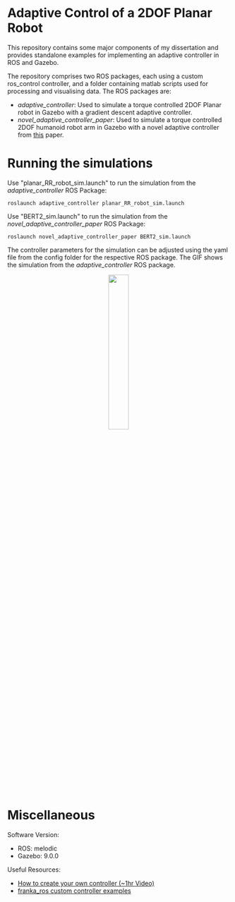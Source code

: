 # Adaptive Control of a 2DOF Planar Robot

This repository contains some major components of my dissertation and provides standalone examples for implementing an adaptive controller in ROS and Gazebo. 

The repository comprises two ROS packages, each using a custom ros_control controller, and a folder containing matlab scripts used for processing and visualising data. The ROS packages are:
- *adaptive_controller*: Used to simulate a torque controlled 2DOF Planar robot in Gazebo with a gradient descent adaptive controller.
- *novel_adaptive_controller_paper*: Used to simulate a torque controlled 2DOF humanoid robot arm in Gazebo with a novel adaptive controller from [this](https://www.sciencedirect.com/science/article/abs/pii/S0921889013001887) paper.

# Running the simulations

Use "planar_RR_robot_sim.launch" to run the simulation from the *adaptive_controller* ROS Package:

`roslaunch adaptive_controller planar_RR_robot_sim.launch`

Use "BERT2_sim.launch" to run the simulation from the *novel_adaptive_controller_paper* ROS Package:

`roslaunch novel_adaptive_controller_paper BERT2_sim.launch`

The controller parameters for the simulation can be adjusted using the yaml file from the config folder for the respective ROS package. The GIF shows the simulation from the *adaptive_controller* ROS package.

<p align="center">
    <img src="https://github.com/Keyran-H/ros_experimenting_ws/blob/main/src/gif/GradientDescentPlanarRobot.gif" width="30%" height="30%"/>
</p>

# Miscellaneous

Software Version:
- ROS: melodic
- Gazebo: 9.0.0

Useful Resources:
- [How to create your own controller (~1hr Video)](https://www.youtube.com/watch?v=7BLc18lOFJw)
- [franka_ros custom controller examples](https://github.com/frankaemika/franka_ros/tree/develop/franka_example_controllers/src)
